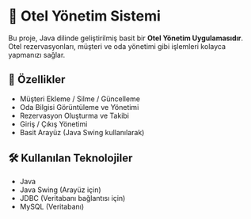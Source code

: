 # 🏨 Otel Yönetim Sistemi

Bu proje, Java dilinde geliştirilmiş basit bir **Otel Yönetim Uygulamasıdır**. Otel rezervasyonları, müşteri ve oda yönetimi gibi işlemleri kolayca yapmanızı sağlar.

## 🚀 Özellikler

- Müşteri Ekleme / Silme / Güncelleme
- Oda Bilgisi Görüntüleme ve Yönetimi
- Rezervasyon Oluşturma ve Takibi
- Giriş / Çıkış Yönetimi
- Basit Arayüz (Java Swing kullanılarak)

## 🛠️ Kullanılan Teknolojiler

- Java 
- Java Swing (Arayüz için)
- JDBC (Veritabanı bağlantısı için)
- MySQL (Veritabanı)
